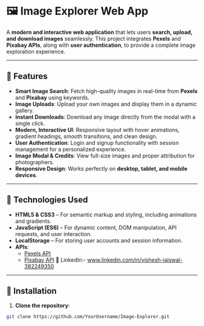 # 🖼️ Image Explorer Web App

A **modern and interactive web application** that lets users **search, upload, and download images** seamlessly. This project integrates **Pexels** and **Pixabay APIs**, along with **user authentication**, to provide a complete image exploration experience.

---

## 🔹 Features

- **Smart Image Search**: Fetch high-quality images in real-time from **Pexels** and **Pixabay** using keywords.
- **Image Uploads**: Upload your own images and display them in a dynamic gallery.
- **Instant Downloads**: Download any image directly from the modal with a single click.
- **Modern, Interactive UI**: Responsive layout with hover animations, gradient headings, smooth transitions, and clean design.
- **User Authentication**: Login and signup functionality with session management for a personalized experience.
- **Image Modal & Credits**: View full-size images and proper attribution for photographers.
- **Responsive Design**: Works perfectly on **desktop, tablet, and mobile devices**.

---

## 🔹 Technologies Used

- **HTML5 & CSS3** – For semantic markup and styling, including animations and gradients.
- **JavaScript (ES6)** – For dynamic content, DOM manipulation, API requests, and user interaction.
- **LocalStorage** – For storing user accounts and session information.
- **APIs**:  
  - [Pexels API](https://www.pexels.com/api/)  
  - [Pixabay API](https://pixabay.com/api/docs/)
🔗 LinkedIn:- www.linkedin.com/in/vishesh-jaiswal-382249350
---

## 🔹 Installation

1. **Clone the repository**:

```bash
git clone https://github.com/YourUsername/Image-Explorer.git
